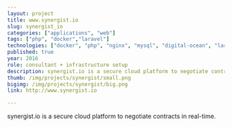 ```yaml
---
layout: project
title: www.synergist.io
slug: synergist_io
categories: ["applications", "web"]
tags: ["php", "docker","laravel"]
technologies: ["docker", "php", "nginx", "mysql", "digital-ocean", "laravel"]
published: true
year: 2016
role: consultant + infrastructure setup
description: synergist.io is a secure cloud platform to negotiate contracts in real-time.
thumb: /img/projects/synergist/small.png
bigimg: /img/projects/synergist/big.png
link: http://www.synergist.io

---
```


synergist.io is a secure cloud platform to negotiate contracts in real-time.
